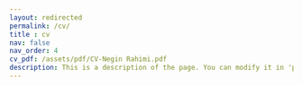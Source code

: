 ```yaml
---
layout: redirected
permalink: /cv/
title : cv
nav: false
nav_order: 4
cv_pdf: /assets/pdf/CV-Negin Rahimi.pdf
description: This is a description of the page. You can modify it in 'pages/_cv.md'. You can also change or remove the top pdf download button.
---
```

